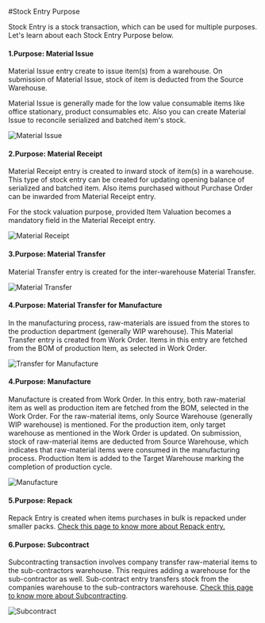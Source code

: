 <!-- add-breadcrumbs -->
#Stock Entry Purpose

Stock Entry is a stock transaction, which can be used for multiple purposes. Let's learn about each Stock Entry Purpose below.

#### 1.Purpose: Material Issue

Material Issue entry create to issue item(s) from a warehouse. On submission of Material Issue, stock of item is deducted from the Source Warehouse.

Material Issue is generally made for the low value consumable items like office stationary, product consumables etc. Also you can create Material Issue to reconcile serialized and batched item's stock.

<img alt="Material Issue" class="screenshot" src="{{docs_base_url}}/v12/assets/img/articles/stock-entry-issue.png">

#### 2.Purpose: Material Receipt

Material Receipt entry is created to inward stock of item(s) in a warehouse. This type of stock entry can be created for updating opening balance of serialized and batched item. Also items purchased without Purchase Order can be inwarded from Material Receipt entry.

For the stock valuation purpose, provided Item Valuation becomes a mandatory field in the Material Receipt entry.

<img alt="Material Receipt" class="screenshot" src="{{docs_base_url}}/v12/assets/img/articles/stock-entry-receipt.png">

#### 3.Purpose: Material Transfer

Material Transfer entry is created for the inter-warehouse Material Transfer.

<img alt="Material Transfer" class="screenshot" src="{{docs_base_url}}/v12/assets/img/articles/stock-entry-transfer.png">

#### 4.Purpose: Material Transfer for Manufacture

In the manufacturing process, raw-materials are issued from the stores to the production department (generally WIP warehouse). This Material Transfer entry is created from Work Order. Items in this entry are fetched from the BOM of production Item, as selected in Work Order.

<img alt="Transfer for Manufacture" class="screenshot" src="{{docs_base_url}}/v12/assets/img/articles/stock-entry-manufacture-transfer.gif">

#### 4.Purpose: Manufacture

Manufacture is created from Work Order. In this entry, both raw-material item as well as production item are fetched from the BOM, selected in the Work Order. For the raw-material items, only Source Warehouse (generally WIP warehouse) is mentioned. For the production item, only target warehouse as mentioned in the Work Order is updated. On submission, stock of raw-material items are deducted from Source Warehouse, which indicates that raw-material items were consumed in the manufacturing process. Production Item is added to the Target Warehouse marking the completion of production cycle.

<img alt="Manufacture" class="screenshot" src="{{docs_base_url}}/v12/assets/img/articles/stock-entry-manufacture.gif">

#### 5.Purpose: Repack

Repack Entry is created when items purchases in bulk is repacked under smaller packs. [Check this page to know more about Repack entry.](/docs/user/manual/en/stock/articles/repack-entry.html)

#### 6.Purpose: Subcontract

Subcontracting transaction involves company transfer raw-material items to the sub-contractors warehouse. This requires adding a warehouse for the sub-contractor as well. Sub-contract entry transfers stock from the companies warehouse to the sub-contractors warehouse. [Check this page to know more about Subcontracting](/docs/user/manual/en/manufacturing/subcontracting.html).

<img alt="Subcontract" class="screenshot" src="{{docs_base_url}}/v12/assets/img/articles/stock-entry-subcontract.gif">

<!-- markdown -->
